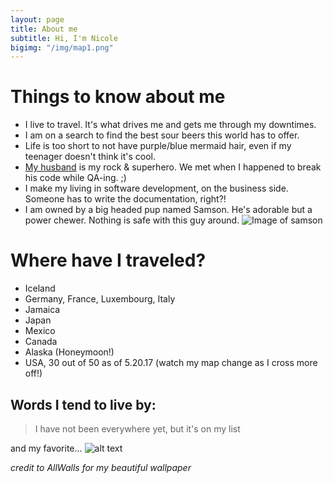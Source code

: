 ```yaml
---
layout: page
title: About me
subtitle: Hi, I'm Nicole
bigimg: "/img/map1.png"
---
```

# Things to know about me 

- I live to travel. It's what drives me and gets me through my downtimes. 
- I am on a search to find the best sour beers this world has to offer.
- Life is too short to not have purple/blue mermaid hair, even if my teenager doesn't think it's cool.
- [My husband](https://twitter.com/buhakmeh) is my rock & superhero. We met when I happened to break his code while QA-ing. ;)
- I make my living in software development, on the business side. Someone has to write the documentation, right?!
- I am owned by a big headed pup named Samson. He's adorable but a power chewer. Nothing is safe with this guy around. 
![Image of samson](https://nicoleabuhakmeh.github.io/img/SamsonTilt.JPG)

# Where have I traveled?

- Iceland
- Germany, France, Luxembourg, Italy
- Jamaica
- Japan
- Mexico
- Canada
- Alaska (Honeymoon!)
- USA, 30 out of 50 as of 5.20.17 (watch my map change as I cross more off!)


## Words I tend to live by:

> I have not been everywhere yet, but it's on my list
 
and my favorite... 
![alt text][logo]

[logo]: http://allswalls.com/images/not-all-who-wander-are-lost-wallpaper-1.jpg
*credit to AllWalls for my beautiful wallpaper*

